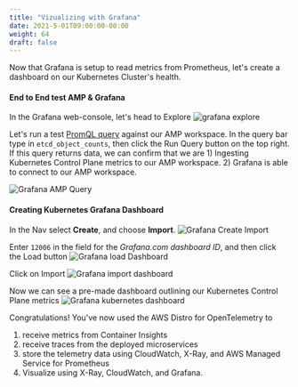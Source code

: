 ```yaml
---
title: "Vizualizing with Grafana"
date: 2021-5-01T09:00:00-00:00
weight: 64
draft: false
---
```


Now that Grafana is setup to read metrics from Prometheus, let's create a dashboard on our Kubernetes Cluster's
health.


#### End to End test AMP & Grafana

In the Grafana web-console, let's head to Explore
![grafana explore](/images/observability-with-adot/grafana-explore.png)

Let's run a test [PromQL query](https://prometheus.io/docs/prometheus/latest/querying/basics/) against our AMP
workspace. In the query bar type in `etcd_object_counts`, then click the Run Query button on the top right.
If this query returns data, we can confirm that we are 1) Ingesting Kubernetes Control Plane metrics to our AMP
workspace. 2) Grafana is able to connect to our AMP workspace.

![Grafana AMP Query](/images/observability-with-adot/grafana-query-amp.png)


#### Creating Kubernetes Grafana Dashboard

In the Nav select **Create**, and choose **Import**.
![Grafana Create Import](/images/observability-with-adot/grafana-create-import.png)

Enter `12006` in the field for the *Grafana.com dashboard ID*, and then click the Load button
![Grafana load Dashboard](/images/observability-with-adot/grafana-load-dashboard.png)

Click on Import
![Grafana import dashboard](/images/observability-with-adot/grafana-import-dashboard.png)


Now we can see a pre-made dashboard outlining our Kubernetes Control Plane metrics
![Grafana kubernetes dashboard](/images/observability-with-adot/grafana-k8s-dashboard.png)


Congratulations! You've now used the AWS Distro for OpenTelemetry to
1) receive metrics from Container Insights
2) receive traces from the deployed microservices
3) store the telemetry data using CloudWatch, X-Ray, and AWS Managed Service for Prometheus
4) Visualize using X-Ray, CloudWatch, and Grafana.

